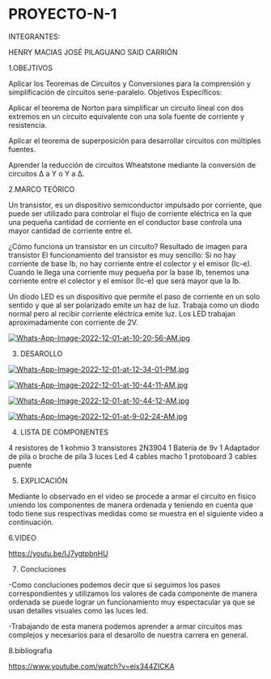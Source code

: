# PROYECTO-N-1
INTEGRANTES:

HENRY MACIAS 
JOSÉ PILAGUANO 
SAID CARRIÓN

1.OBEJTIVOS

Aplicar los Teoremas de Circuitos y Conversiones para la comprensión y simplificación de circuitos serie-paralelo.
Objetivos Específicos:

Aplicar el teorema de Norton para simplificar un circuito lineal con dos extremos en un circuito equivalente con una sola fuente de corriente y resistencia.

Aplicar el teorema de superposición para desarrollar circuitos con múltiples fuentes.

Aprender la reducción de circuitos Wheatstone mediante la conversión de circuitos Δ a Y o Y a Δ.

2.MARCO TEÓRICO

Un transistor, es un dispositivo semiconductor impulsado por corriente, que puede ser utilizado para controlar el flujo de corriente eléctrica en la que una pequeña cantidad de corriente en el conductor base controla una mayor cantidad de corriente entre el.

¿Cómo funciona un transistor en un circuito?
Resultado de imagen para transistor
El funcionamiento del transistor es muy sencillo: Si no hay corriente de base Ib, no hay corriente entre el colector y el emisor (Ic-e). Cuando le llega una corriente muy pequeña por la base Ib, tenemos una corriente entre el colector y el emisor (Ic-e) que será mayor que la Ib.

Un diodo LED es un dispositivo que permite el paso de corriente en un solo sentido y que al ser polarizado emite un haz de luz. Trabaja como un diodo normal pero al recibir corriente eléctrica emite luz. Los LED trabajan aproximadamente con corriente de 2V.

[![Whats-App-Image-2022-12-01-at-10-20-56-AM.jpg](https://i.postimg.cc/bJN0pr0P/Whats-App-Image-2022-12-01-at-10-20-56-AM.jpg)](https://postimg.cc/KKw35Zsp)

3. DESAROLLO

[![Whats-App-Image-2022-12-01-at-12-34-01-PM.jpg](https://i.postimg.cc/vH8G8RDG/Whats-App-Image-2022-12-01-at-12-34-01-PM.jpg)](https://postimg.cc/Z0QGjMrQ)

[![Whats-App-Image-2022-12-01-at-10-44-11-AM.jpg](https://i.postimg.cc/65Dhn9KV/Whats-App-Image-2022-12-01-at-10-44-11-AM.jpg)](https://postimg.cc/ppJ8tMpy)

[![Whats-App-Image-2022-12-01-at-10-44-12-AM.jpg](https://i.postimg.cc/kGHvjCbm/Whats-App-Image-2022-12-01-at-10-44-12-AM.jpg)](https://postimg.cc/D4qGZt6j)

[![Whats-App-Image-2022-12-01-at-9-02-24-AM.jpg](https://i.postimg.cc/bY46H0H2/Whats-App-Image-2022-12-01-at-9-02-24-AM.jpg)](https://postimg.cc/mhNNTHnb)

4. LISTA DE COMPONENTES 

4 resistores de 1 kohmio 
3 transistores 2N3904
1 Batería de 9v 
1 Adaptador de pila o broche de pila
3 luces Led 
4 cables macho
1 protoboard
3 cables puente

5. EXPLICACIÓN 

Mediante lo observado en el video se procede a armar el circuito en fisico uniendo los componentes de manera ordenada y teniendo en cuenta que todo tiene sus respectivas medidas como se muestra en el siguiente video a continuación.

6.VIDEO

https://youtu.be/IJ7ygtpbnHU

7. Concluciones 

-Como concluciones podemos decir que si seguimos los pasos correspondientes y utilizamos los valores de cada componente de manera ordenada se puede lograr un funcionamiento muy espectacular ya que se usan detalles visuales como las luces led.

-Trabajando de esta manera podemos aprender a armar circuitos mas complejos y necesarios para el desarollo de nuestra carrera en general.

8.bibliografia

https://www.youtube.com/watch?v=eix344ZICKA

